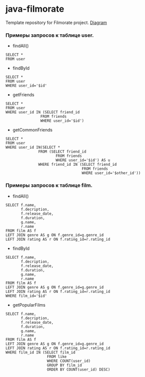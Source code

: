 # java-filmorate
Template repository for Filmorate project.
[Diagram](src/main/resources/Filmorate.jpg)
### Примеры запросов к таблице user.
- findAll()
```
SELECT *
FROM user
```

- findById
```
SELECT *
FROM user
WHERE user_id='$id'
```

- getFriends
```
SELECT *
FROM user
WHERE user_id IN (SELECT friend_id
                FROM friends
                WHERE user_id='$id') 
```

- getCommonFriends
```
SELECT *
FROM user
WHERE user_id IN(SELECT *
               FROM (SELECT friend_id
                       FROM friends
                       WHERE user_id='$id') AS u
               WHERE friend_id IN (SELECT friend_id
                                   FROM friends
                                   WHERE user_id='$other_id'))
```


### Примеры запросов к таблице film.
- findAll()
```
SELECT f.name,
       f.decription,
       f.release_date,
       f.duration,
       g.name,
       r.name
FROM film AS f
LEFT JOIN genre AS g ON f.genre_id=g.genre_id
LEFT JOIN rating AS r ON f.rating_id=r.rating_id
```

- findById
```
SELECT f.name,
       f.decription,
       f.release_date,
       f.duration,
       g.name,
       r.name
FROM film AS f
LEFT JOIN genre AS g ON f.genre_id=g.genre_id
LEFT JOIN rating AS r ON f.rating_id=r.rating_id
WHERE film_id='$id'
```

- getPopularFilms
```
SELECT f.name,
       f.decription,
       f.release_date,
       f.duration,
       g.name,
       r.name
FROM film AS f
LEFT JOIN genre AS g ON f.genre_id=g.genre_id
LEFT JOIN rating AS r ON f.rating_id=r.rating_id
WHERE film_id IN (SELECT film_id
                   FROM like
                   WHERE COUNT(user_id)
                   GROUP BY film_id
                   ORDER BY COUNT(user_id) DESC)
```
